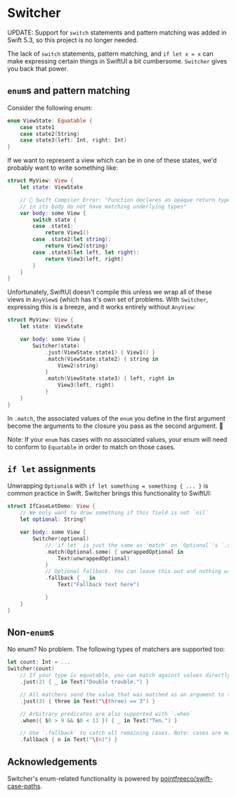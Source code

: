 # Switcher

UPDATE: Support for `switch` statements and pattern matching was added in Swift 5.3, so this project is no longer needed.

The lack of `switch` statements, pattern matching, and `if let x = x` can make expressing certain things in SwiftUI a bit cumbersome. `Switcher` gives you back that power.

## `enum`s and pattern matching

Consider the following enum:
```swift
enum ViewState: Equatable {
    case state1
    case state2(String)
    case state3(left: Int, right: Int)
}
```

If we want to represent a view which can be in one of these states, we'd probably want to write something like:
```swift
struct MyView: View {
    let state: ViewState

    // 🛑 Swift Compiler Error: "Function declares an opaque return type, but the return statements
    // in its body do not have matching underlying types"
    var body: some View {
        switch state {
        case .state1:
            return View1()
        case .state2(let string):
            return View2(string)
        case .state3(let left, let right):
            return View3(left, right)
        }
    }
}
```

Unfortunately, SwiftUI doesn't compile this unless we wrap all of these views in `AnyView`s (which has it's own set of problems. With `Switcher`, expressing this is a breeze, and it works entirely without `AnyView`:

```swift
struct MyView: View {
    let state: ViewState

    var body: some View {
        Switcher(state)
            .just(ViewState.state1) { View1() }
            .match(ViewState.state2) { string in
                View2(string)
            }
            .match(ViewState.state3) { left, right in
                View3(left, right)
            }
    }
}
```
In `.match`, the associated values of the `enum` you define in the first argument become the arguments to the closure you pass as the second argument. 🎉

Note: If your `enum` has cases with no associated values, your enum will need to conform to `Equatable` in order to match on those cases.

## `if let` assignments

Unwrapping `Optional`s with `if let something = something { ... }` is common practice in Swift. Switcher brings this functionality to SwiftUI:

```swift
struct IfCaseLetDemo: View {
    // We only want to draw something if this field is not `nil`
    let optional: String?

    var body: some View {
        Switcher(optional)
            // `if let` is just the same as `match` on `Optional`'s `.some` case:
            .match(Optional.some) { unwrappedOptional in
                Text(unwrappedOptional)
            }
            // Optional fallback. You can leave this out and nothing will be drawn.
            .fallback { _ in
                Text("Fallback text here")

            }
    }
}
```

## Non-`enum`s
No enum? No problem. The following types of matchers are supported too:

```swift
let count: Int = ...
Switcher(count)
    // If your type is equatable, you can match against values directly with `.just`
    .just(2) { _ in Text("Double trouble.") }

    // All matchers send the value that was matched as an argument to their closure
    .just(3) { three in Text("\(three) == 3") }

    // Arbitrary predicates are also supported with `.when`
    .when({ $0 > 9 && $0 < 11 }) { _ in Text("Ten.") }

    // Use `.fallback` to catch all remaining cases. Note: cases are matched in order, so always put `fallback` last!
    .fallback { n in Text("\(n)") }
```

## Acknowledgements

Switcher's enum-related functionality is powered by [pointfreeco/swift-case-paths](https://github.com/pointfreeco/swift-case-paths).
